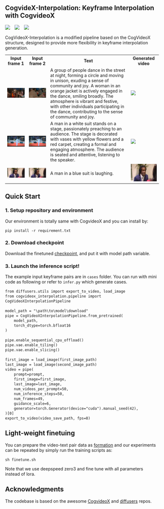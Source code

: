 ## CogvideX-Interpolation: Keyframe Interpolation with CogvideoX

<div align="left">
    <a href="https://huggingface.co/feizhengcong/CogvideoX-Interpolation"><img src="https://img.shields.io/static/v1?label=Models&message=HuggingFace&color=red"></a> &ensp;
    <a href="https://huggingface.co/datasets/feizhengcong/CogvideoX-Interpolation"><img src="https://img.shields.io/static/v1?label=Dataset&message=HuggingFace&color=blue"></a> &ensp;
    <a href="https://huggingface.co/feizhengcong/CogvideoX-Interpolation"><img src="https://img.shields.io/static/v1?label=Demo&message=HuggingFace&color=green"></a> &ensp;
</div>


CogVideoX-Interpolation is a modified pipeline based on the CogVideoX structure, designed to provide more flexibility in keyframe interpolation generation. 


<table class="center">
    <tr style="font-weight: bolder;text-align:center;">
        <td>Input frame 1</td>
        <td>Input frame 2</td>
        <td>Text</td>
        <td>Generated video</td>
    </tr>
  	<tr>
	  <td>
	    <img src=cases/5.jpg width="250">
	  </td>
	  <td>
	    <img src=cases/55.jpg width="250">
	  </td>
      <td>
	    A group of people dance in the street at night, forming a circle and moving in unison, exuding a sense of community and joy. A woman in an orange jacket is actively engaged in the dance, smiling broadly. The atmosphere is vibrant and festive, with other individuals participating in the dance, contributing to the sense of community and joy. 
	  </td>
	  <td>
     		<image src=cases/gen_5.gif width="250">
	  </td>
  	</tr>
  	<tr>
	  <td>
	    <img src=cases/6.jpg width="250">
	  </td>
	  <td>
	    <img src=cases/66.jpg width="250">
	  </td>
      <td>
	    A man in a white suit stands on a stage, passionately preaching to an audience. The stage is decorated with vases with yellow flowers and a red carpet, creating a formal and engaging atmosphere. The audience is seated and attentive, listening to the speaker. 
	  </td>
	  <td>
	    <image src=cases/gen_6.gif width="250">
	  </td>
  	</tr>
  <tr>
	  <td>
	    <img src=cases/7.jpg width="250">
	  </td>
	  <td>
	    <img src=cases/77.jpg width="250">
	  </td>
      <td>
	    A man in a blue suit is laughing.
	  </td>
	  <td>
	    <img src=cases/gen_7.gif width="250">
	  </td>
  	</tr>
</table >


## Quick Start
### 1. Setup repository and environment 

Our environment is totally same with CogvideoX and you can install by: 

```
pip install -r requirement.txt
```


### 2. Download checkpoint
Download the finetuned [checkpoint](huggingface), and put it with model path variable. 

### 3. Launch the inference script!
The example input keyframe pairs are in `cases` folder. 
You can run with mini code as following or refer to `infer.py` which generate cases. 

```
from diffusers.utils import export_to_video, load_image 
from cogvideox_interpolation.pipeline import CogVideoXInterpolationPipeline

model_path = "\path\to\model\download"
pipe = CogVideoXInterpolationPipeline.from_pretrained(
    model_path,
    torch_dtype=torch.bfloat16
)

pipe.enable_sequential_cpu_offload()
pipe.vae.enable_tiling()
pipe.vae.enable_slicing()

first_image = load_image(first_image_path)
last_image = load_image(second_image_path)
video = pipe(
	prompt=prompt,
	first_image=first_image,
	last_image=last_image,
	num_videos_per_prompt=50,
	num_inference_steps=50,
	num_frames=49,
	guidance_scale=6,
	generator=torch.Generator(device="cuda").manual_seed(42),
)[0]
export_to_video(video_save_path, fps=8)
```

## Light-weight finetuing
You can prepare the video-text pair data as [formation](https://github.com/feizc/CogvideX-Interpolation/blob/main/cogvideox_interpolation/datasets.py) and our experiments can be repeated by simply run the training scripts as:

```
sh finetune.sh 
```

Note that we use deepspeed zero3 and fine tune with all parameters instead of lora. 

## Acknowledgments 

The codebase is based on the awesome [CogvideoX](https://github.com/THUDM/CogVideo) and [diffusers](https://github.com/huggingface/diffusers/blob/main/src/diffusers/pipelines/cogvideo/pipeline_cogvideox.py) repos.







